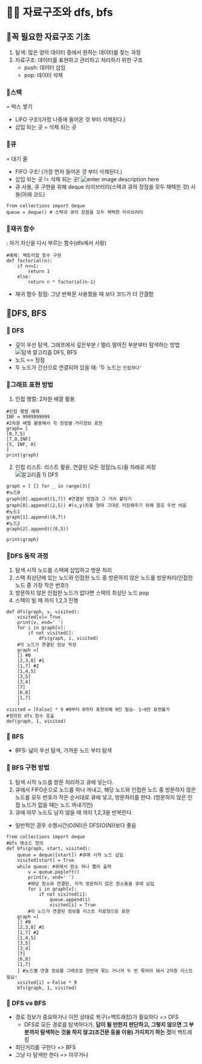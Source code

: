 # 👩‍🏫 자료구조와 dfs, bfs
## 📌꼭 필요한 자료구조 기초
1. 탐색: 많은 양의 데이터 중에서 원하는 데이터를 찾는 과정
2. 자료구조: 데이터를 표현하고 관리하고 처리하기 위한 구조
	- push: 데이터 삽입
	- pop: 데이터 삭제

### 📍스택
= 박스 쌓기
- LIFO 구조!(가장 나중에 들어온 것 부터 삭제된다.)
- 삽입 되는 곳 = 삭제 되는 곳

### 📍큐
= 대기 줄
- FIFO 구조! (가장 먼저 들어온 것 부터 삭제된다.)
- 삽입 되는 곳 != 삭제 되는 곳!
![enter image description here](https://t1.daumcdn.net/cfile/tistory/25757B4556384E322B)
- 큐 사용, 큐 구현을 위해 deque 라이브러리(스택과 큐의 장점을 모두 채택한 것) 사용(아래 코드)
```
from collections import deque
queue = deque() # 스택과 큐의 장점을 모두 채택한 라이브러리
```
### 📍재귀 함수
: 자기 자신을 다시 부르는 함수(dfs에서 사용) 
```
#예제: 팩토리얼 함수 구현
def factorial(n):
	if n<=1:
		return 1
	else:
		return n * factorial(n-1)
```
- 재귀 함수 장점: 그냥 반복문 사용했을 때 보다 코드가 더 간결함

## 📌DFS, BFS
### 📍 DFS
- 깊이 우선 탐색, 그래프에서 깊은부분 / 멀리 떨어진 부분부터 탐색하는 방법
![탐색 알고리즘 DFS, BFS](https://blog.kakaocdn.net/dn/xxOUl/btq4cGQ03y4/WmuKtGCjCuVOIN0Ok3Tzj0/img.png)
- 노드 == 정점
- 두 노드가 간선으로 연결되어 있을 때: '두 노드는 `인접하다'` 

### 📍그래프 표현 방법
1. 인접 행렬: 2차원 배열 활용
```
#인접 행렬 예제
INF = 9999999999
#2차원 배열 활용해서 각 정점별 거리정보 표현
graph= [
[0,7,5]
[7,0,INF]
[5, INF, 0]
]
print(graph)
```
2. 인접 리스트: 리스트 활용, 연결된 모든 정점(노드)들 차례로 저장
![알고리즘 1) DFS](https://images.velog.io/images/alsgk721/post/261d4d49-3d81-4539-83b3-9d9a42b382c2/image.png)
```
graph = [ [] for _ in range(3)]
#노드0
graph[0].append((1,7)) #연결된 정점과 그 거리 붙이기
graph[0].append((2,5)) #(x,y)좌표 형태 그대로 저장해주기 위해 괄호 두번 씌움
#노드1
graph[1].append((0,7))
#노드2
graph[2].append(((0,5))

print(graph)
```
### 📍DFS 동작 과정
1. 탐색 시작 노드를 스택에 삽입하고 방문 처리
2. 스택 최상단에 있는 노드와 인접한 노드 중 방문하지 않은 노드를 방문처리(인접한 노드 중 가장 작은 번호!)
3. 방문하지 않은 인접한 노드가 없다면 스택의 최상단 노드 pop
4. 스택이 빌 때 까지 1,2,3 진행
```
def dfs(graph, v, visited):
	visited[v]= True
	print(v, end=' ')
	for i in graph[v]:
		if not visited[]:
			dfs(graph, i, visited)
	#각 노드가 연결된 정보 작성
	graph =[
	[] #0
	[2,3,8] #1
	[1,7] #2
	[1,4,5]
	[3,5]
	[3,4]
	[7]
	[6,8]
	[1,7]
	]
visited = [False] * 9 #0부터 8까지 표현위해 9칸 필요- 1~9만 표현불가
#정의된 dfs 함수 호출 
def(graph, 1, visited)
```
### 📍 BFS
- BFS: 넓이 우선 탐색, 가까운 노드 부터 탐색

### 📍 BFS 구현 방법
1. 탐색 시작 노드를 방문 처리하고 큐에 넣는다.
2. 큐에서 FIFO순으로 노드를 하나 꺼내고, 해당 노드와 인접한 노드 중 방문하지 않은 노드를 모두 번호가 작은 순서대로 큐에 넣고, 방문처리를 한다. (방문하지 않은 인접 노드가 없을 때는 노드 꺼내기만)
3. 큐에 아무 노드도 남지 않을 때 까지 1,2,3을 반복한다.
- 일반적인 경우 수행시간(O(N))은 DFS(O(N))보다 좋음
```
from collections import deque
#bfs 메소드 정의
def bfs(graph, start, visited):
	queue = deque([start]) #큐에 시작 노드 삽입
	visited[start] = True
	while queue: #큐에서 원소 하나 뽑아 출력
		v = queue.popleft()
		print(v, end=' ')
		#해당 원소와 연결된, 아직 방문하지 않은 원소들을 큐에 삽입
		for i in graph[v]:
			if not visited[i]:
				queue.append(i)
				visited[i] = True
		#각 노드가 연결된 정보를 리스트 자료형으로 표현
	graph =[
	[] #0
	[2,3,8] #1
	[1,7] #2
	[1,4,5]
	[3,5]
	[3,4]
	[7]
	[6,8]
	[1,7]
	] #노드별 연결 정보를 그래프로 한번에 묶는 거니까 두 번 묶어야 돼서 2차원 리스트 필요!
	visited[i] = False * 9
	bfs(graph, 1, visited)
```

### 📍 DFS vs BFS
- 경로 정보가 중요하거나 이전 상태로 복구(=백트래킹)가 필요하다 => DFS
	- DFS로 모든 경로를 탐색하다가, **답이 될 만한지 판단하고, 그렇지 않으면 그 부분까지 탐색하는 것을 하지 않고(조건문 등을 이용) 가지치기 하는 것**이 백트래킹
- 최단거리를 구한다 => BFS
- 그냥 다 탐색만 한다 => 아무거나
